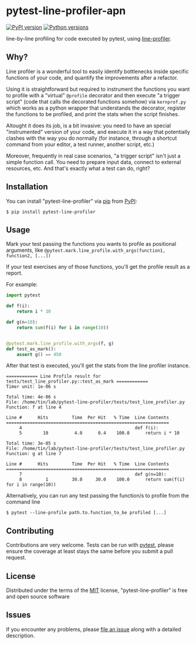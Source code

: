 # pytest-line-profiler-apn

[![PyPI version][]][1] [![Python versions][]][1]

line-by-line profiling for code executed by pytest, using [line-profiler](https://github.com/pyutils/line_profiler).

## Why?

Line profiler is a wonderful tool to easily identify bottlenecks inside specific functions of your code, and quantify the improvements after a refactor. 

Using it is straightforward but required to instrument the functions you want to profile with a "virtual" `@profile` decorator
and then execute "a trigger script" (code that calls the decorated functions somehow) via `kernprof.py` which works as a python wrapper that understands the decorator, register the functions to be profiled, and print the stats when the script finishes.   

Altought it does its job, is a bit invasive: you need to have an special "instrumented" version of your code, 
and execute it in a way that potentially clashes with the way you do normally (for instance, through a shortcut command from your editor, a test runner, another script, etc.)   

Moreover, frequently in real case scenarios, "a trigger script" isn't just a simple function call. 
You need to prepare input data, connect to external resources, etc.  And that's exactly what a test can do, right?    

## Installation 

You can install "pytest-line-profiler" via [pip][] from [PyPI][]:

```
$ pip install pytest-line-profiler
```

## Usage


Mark your test passing the functions you wants to profile as positional arguments, 
like `@pytest.mark.line_profile.with_args(function1, function2, [...])`

If your test exercises any of those functions, you'll get the profile result as a report.  

For example:

```python
import pytest

def f(i):
    return i * 10

def g(n=10):
    return sum(f(i) for i in range(10))


@pytest.mark.line_profile.with_args(f, g)
def test_as_mark():
    assert g() == 450

```


After that test is executed, you'll get the stats from the line profiler instance. 

```
============ Line Profile result for tests/test_line_profiler.py::test_as_mark ============
Timer unit: 1e-06 s

Total time: 4e-06 s
File: /home/tin/lab/pytest-line-profiler/tests/test_line_profiler.py
Function: f at line 4

Line #      Hits         Time  Per Hit   % Time  Line Contents
==============================================================
     4                                           def f(i):
     5        10          4.0      0.4    100.0      return i * 10

Total time: 3e-05 s
File: /home/tin/lab/pytest-line-profiler/tests/test_line_profiler.py
Function: g at line 7

Line #      Hits         Time  Per Hit   % Time  Line Contents
==============================================================
     7                                           def g(n=10):
     8         1         30.0     30.0    100.0      return sum(f(i) for i in range(10))
```


Alternatively, you can run any test passing the function/s to profile from the command line

```
$ pytest --line-profile path.to.function_to_be profiled [...] 
```


## Contributing

Contributions are very welcome. Tests can be run with [pytest][], please
ensure the coverage at least stays the same before you submit a pull
request.

## License

Distributed under the terms of the [MIT][] license,
"pytest-line-profiler" is free and open source software

## Issues

If you encounter any problems, please [file an issue][] along with a
detailed description.

  [PyPI version]: https://img.shields.io/pypi/v/pytest-line-profiler-apn.svg
  [1]: https://pypi.org/project/pytest-line-profiler-apn
  [Python versions]: https://img.shields.io/pypi/pyversions/pytest-line-profiler-apn.svg
  [pip]: https://pypi.org/project/pip/
  [PyPI]: https://pypi.org/project
  [pytest]: https://github.com/pytest-dev/pytest
  [MIT]: http://opensource.org/licenses/MIT
  [file an issue]: https://github.com/APN-Pucky/pytest-line-profiler-apn/issues
